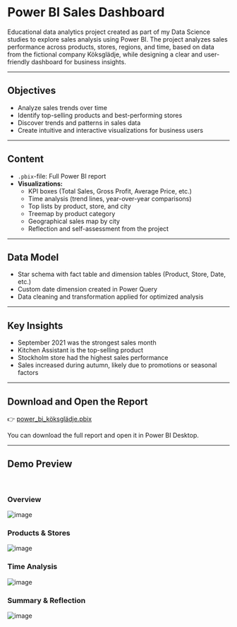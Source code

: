 # Power BI Sales Dashboard

Educational data analytics project created as part of my Data Science studies to explore sales analysis using Power BI. The project analyzes sales performance across products, stores, regions, and time, based on data from the fictional company Köksglädje, while designing a clear and user-friendly dashboard for business insights.

---

## Objectives
- Analyze sales trends over time
- Identify top-selling products and best-performing stores
- Discover trends and patterns in sales data
- Create intuitive and interactive visualizations for business users
  
---

## Content
- `.pbix`-file: Full Power BI report
- **Visualizations:**
  - KPI boxes (Total Sales, Gross Profit, Average Price, etc.)
  - Time analysis (trend lines, year-over-year comparisons)
  - Top lists by product, store, and city
  - Treemap by product category
  - Geographical sales map by city
  - Reflection and self-assessment from the project

---

## Data Model
- Star schema with fact table and dimension tables (Product, Store, Date, etc.)
- Custom date dimension created in Power Query
- Data cleaning and transformation applied for optimized analysis

---

## Key Insights
- September 2021 was the strongest sales month
- Kitchen Assistant is the top-selling product
- Stockholm store had the highest sales performance
- Sales increased during autumn, likely due to promotions or seasonal factors

---

## Download and Open the Report

👉 [power_bi_köksglädje.pbix](./power_bi_köksglädje.pbix)  

You can download the full report and open it in Power BI Desktop.

---

## Demo Preview  

<br>

### Overview
![image](https://github.com/user-attachments/assets/c34a7413-4084-42a6-93fa-df9ba22caff9)

### Products & Stores
![image](https://github.com/user-attachments/assets/a1a914d4-a0f1-47e6-90be-a4e55c828836)

### Time Analysis
![image](https://github.com/user-attachments/assets/1e08f748-ca7e-4fa9-9054-f49d8f38f8c8)

### Summary & Reflection
![image](https://github.com/user-attachments/assets/c8e2461e-fa95-475c-bf5e-f0564cc8ee6b)

